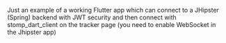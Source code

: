 Just an example of a working Flutter app which can connect to a JHipster (Spring) backend with JWT security and then connect with stomp_dart_client on the tracker page (you need to enable WebSocket in the Jhipster app)